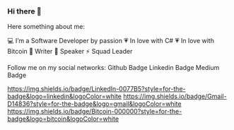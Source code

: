 ### Hi there 👋

<!--
**aurelitojunio/aurelitojunio** is a ✨ _special_ ✨ repository because its `README.md` (this file) appears on your GitHub profile.

Here are some ideas to get you started:

- 🔭 I’m currently working on ...
- 🌱 I’m currently learning ...
- 👯 I’m looking to collaborate on ...
- 🤔 I’m looking for help with ...
- 💬 Ask me about ...
- 📫 How to reach me: ...
- 😄 Pronouns: ...
- ⚡ Fun fact: ...
-->

Here something about me:

💻 I’m a Software Developer by passion
💗 In love with C#
💗 In love with Bitcoin
📝 Writer
🎤 Speaker
⚡ Squad Leader

Follow me on my social networks:
Github Badge Linkedin Badge Medium Badge

https://img.shields.io/badge/LinkedIn-0077B5?style=for-the-badge&logo=linkedin&logoColor=white
https://img.shields.io/badge/Gmail-D14836?style=for-the-badge&logo=gmail&logoColor=white
https://img.shields.io/badge/Bitcoin-000000?style=for-the-badge&logo=bitcoin&logoColor=white
